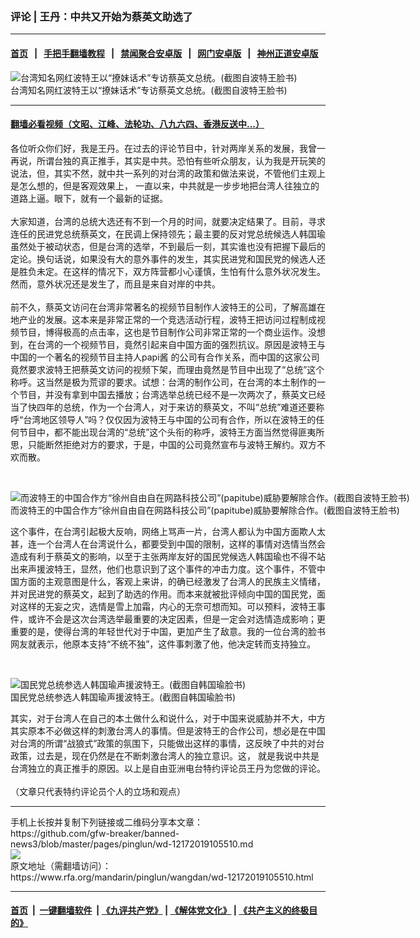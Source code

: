### 评论 | 王丹：中共又开始为蔡英文助选了
------------------------

#### [首页](https://github.com/gfw-breaker/banned-news3/blob/master/README.md) &nbsp;&nbsp;|&nbsp;&nbsp; [手把手翻墙教程](https://github.com/gfw-breaker/guides/wiki) &nbsp;&nbsp;|&nbsp;&nbsp; [禁闻聚合安卓版](https://github.com/gfw-breaker/bn-android) &nbsp;&nbsp;|&nbsp;&nbsp; [网门安卓版](https://github.com/oGate2/oGate) &nbsp;&nbsp;|&nbsp;&nbsp; [神州正道安卓版](https://github.com/SzzdOgate/update) 



<div id="headerimg">
 <img alt="台湾知名网红波特王以“撩妹话术”专访蔡英文总统。(截图自波特王脸书)" src="https://www.rfa.org/mandarin/yataibaodao/gangtai/hcm1-12162019065056.html/2.jpeg/@@images/2e094ea2-d056-419b-9061-1a35f219b492.jpeg" title="台湾知名网红波特王以“撩妹话术”专访蔡英文总统。(截图自波特王脸书)"/>
 <div id="headerimgcontents">
  <div id="headerimgcaption">
   <span>
    台湾知名网红波特王以“撩妹话术”专访蔡英文总统。(截图自波特王脸书)
   </span>
   <!-- zoomattribute -->
  </div>
  <!-- headerimgcaption -->
 </div>
 <!-- headerimagecontents -->
</div>

<hr/>


#### [翻墙必看视频（文昭、江峰、法轮功、八九六四、香港反送中...）](https://github.com/gfw-breaker/banned-news3/blob/master/pages/link3.md)

<div id="storytext">
 <div>
  <div class="slot_header">
  </div>
 </div>
 <p>
  各位听众你们好，我是王丹。在过去的评论节目中，针对两岸关系的发展，我曾一再说，所谓台独的真正推手，其实是中共。恐怕有些听众朋友，认为我是开玩笑的说法，但，其实不然，就中共一系列的对台湾的政策和做法来说，不管他们主观上是怎么想的，但是客观效果上， 一直以来，中共就是一步步地把台湾人往独立的道路上逼。眼下，就有一个最新的证据。
  <br/>
  <br/>
  大家知道，台湾的总统大选还有不到一个月的时间，就要决定结果了。目前，寻求连任的民进党总统蔡英文，在民调上保持领先；最主要的反对党总统候选人韩国瑜虽然处于被动状态，但是台湾的选举，不到最后一刻，其实谁也没有把握下最后的定论。换句话说，如果没有大的意外事件的发生，其实民进党和国民党的候选人还是胜负未定。在这样的情况下，双方阵营都小心谨慎，生怕有什么意外状况发生。然而，意外状况还是发生了，而且是来自对岸的中共。
  <br/>
  <br/>
  前不久，蔡英文访问在台湾非常著名的视频节目制作人波特王的公司，了解高雄在地产业的发展。这本来是非常正常的一个竞选活动行程，波特王把访问过程制成视频节目，博得极高的点击率，这也是节目制作公司非常正常的一个商业运作。没想到，在台湾的一个视频节目，竟然引起来自中国方面的强烈抗议。原因是波特王与中国的一个著名的视频节目主持人papi酱 的公司有合作关系，而中国的这家公司竟然要求波特王把蔡英文访问的视频下架，而理由竟然是节目中出现了“总统”这个称呼。这当然是极为荒谬的要求。试想：台湾的制作公司，在台湾的本土制作的一个节目，并没有拿到中国去播放；台湾选举总统已经不是一次两次了，蔡英文已经当了快四年的总统，作为一个台湾人，对于来访的蔡英文，不叫“总统”难道还要称呼“台湾地区领导人”吗？仅仅因为波特王与中国的公司有合作，所以在波特王的任何节目中，都不能出现台湾的“总统”这个头衔的称呼，波特王方面当然觉得匪夷所思，只能断然拒绝对方的要求，于是，中国的公司竟然宣布与波特王解约。双方不欢而散。
 </p>
 <p>
  <br/>
  <div class="image-inline captioned" style="width:807px;">
   <div style="width:807px;">
    <img alt="而波特王的中国合作方“徐州自由自在网路科技公司”(papitube)威胁要解除合作。(截图自波特王脸书)" src="https://www.rfa.org/mandarin/yataibaodao/gangtai/hcm1-12162019065056.html/3.jpg" title="而波特王的中国合作方“徐州自由自在网路科技公司”(papitube)威胁要解除合作。(截图自波特王脸书)"/>
   </div>
   <div class="image-caption">
    <span style="width:807px;">
     而波特王的中国合作方“徐州自由自在网路科技公司”(papitube)威胁要解除合作。(截图自波特王脸书)
    </span>
    <span class="copyright">
    </span>
   </div>
  </div>
 </p>
 <p>
  这个事件，在台湾引起极大反响，网络上骂声一片，台湾人都认为中国方面欺人太甚，连一个台湾人在台湾说什么，都要受到中国的限制，这样的事情对选情当然会造成有利于蔡英文的影响，以至于主张两岸友好的国民党候选人韩国瑜也不得不站出来声援波特王，显然，他们也意识到了这个事件的冲击力度。这个事件，不管中国方面的主观意图是什么，客观上来讲，的确已经激发了台湾人的民族主义情绪，并对民进党的蔡英文，起到了助选的作用。而本来就被批评倾向中国的国民党，面对这样的无妄之灾，选情是雪上加霜，内心的无奈可想而知。可以预料，波特王事件，或许不会是这次台湾选举最重要的决定因素，但是一定会对选情造成影响；更重要的是，使得台湾的年轻世代对于中国，更加产生了敌意。我的一位台湾的脸书网友就表示，他原本支持“不统不独”，这件事刺激了他，他决定转而支持独立。
 </p>
 <p>
  <br/>
  <div class="image-inline captioned" style="width:640px;">
   <div style="width:640px;">
    <img alt="国民党总统参选人韩国瑜声援波特王。(截图自韩国瑜脸书)" src="https://www.rfa.org/mandarin/yataibaodao/gangtai/hcm1-12162019065056.html/6.jpg" title="国民党总统参选人韩国瑜声援波特王。(截图自韩国瑜脸书)"/>
   </div>
   <div class="image-caption">
    <span style="width:640px;">
     国民党总统参选人韩国瑜声援波特王。(截图自韩国瑜脸书)
    </span>
    <span class="copyright">
    </span>
   </div>
  </div>
 </p>
 <p>
  其实，对于台湾人在自己的本土做什么和说什么，对于中国来说威胁并不大，中方其实原本不必做这样的刺激台湾人的事情。但是波特王的合作公司，想必是在中国对台湾的所谓“战狼式”政策的氛围下，只能做出这样的事情，这反映了中共的对台政策，过去是，现在仍然是在不断刺激台湾人的独立意识。这， 就是我说中共是台湾独立的真正推手的原因。以上是自由亚洲电台特约评论员王丹为您做的评论。
  <br/>
  <br/>
  （文章只代表特约评论员个人的立场和观点）
 </p>
</div>

<hr/>
手机上长按并复制下列链接或二维码分享本文章：<br/>
https://github.com/gfw-breaker/banned-news3/blob/master/pages/pinglun/wd-12172019105510.md <br/>
<a href='https://github.com/gfw-breaker/banned-news3/blob/master/pages/pinglun/wd-12172019105510.md'><img src='https://github.com/gfw-breaker/banned-news3/blob/master/pages/pinglun/wd-12172019105510.md.png'/></a> <br/>
原文地址（需翻墙访问）：https://www.rfa.org/mandarin/pinglun/wangdan/wd-12172019105510.html


------------------------
#### [首页](https://github.com/gfw-breaker/banned-news3/blob/master/README.md) &nbsp;|&nbsp; [一键翻墙软件](https://github.com/gfw-breaker/nogfw/blob/master/README.md) &nbsp;| [《九评共产党》](https://github.com/gfw-breaker/9ping.md/blob/master/README.md#九评之一评共产党是什么) | [《解体党文化》](https://github.com/gfw-breaker/jtdwh.md/blob/master/README.md) | [《共产主义的终极目的》](https://github.com/gfw-breaker/gczydzjmd.md/blob/master/README.md)


<img src='http://gfw-breaker.win/banned-news3/pages/pinglun/wd-12172019105510.md' width='0px' height='0px'/>